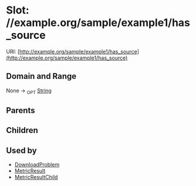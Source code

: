 
# Slot: //example.org/sample/example1/has_source




URI: [http://example.org/sample/example1/has_source](http://example.org/sample/example1/has_source)


## Domain and Range

None ->  <sub>OPT</sub>
 [String](types/String.md)

## Parents


## Children


## Used by

 * [DownloadProblem](DownloadProblem.md)
 * [MetricResult](MetricResult.md)
 * [MetricResultChild](MetricResultChild.md)
